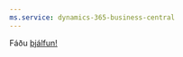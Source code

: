 ```yaml
---
ms.service: dynamics-365-business-central
---
```

Fáðu [þjálfun!](/training/dynamics365/business-central?WT.mc_id=dyn365bc_landingpage-docs)
